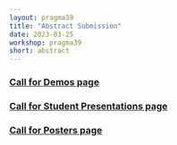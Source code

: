 ```yaml
---
layout: pragma39
title: "Abstract Submission"
date: 2023-03-25
workshop: pragma39
short: abstract
---
```


### [Call for Demos page](/pragma39-demos/)

### [Call for Student Presentations page](/pragma39-student-presentations/)

### [Call for Posters page](/pragma39-posters/)


